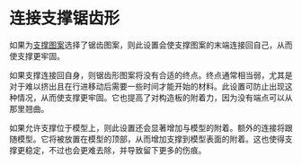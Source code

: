 连接支撑锯齿形
====
如果为[支撑图案](support_pattern.md)选择了锯齿图案，则此设置会使支撑图案的末端连接回自己，从而使支撑更牢固。

如果支撑连接回自身，则锯齿形图案将没有合适的终点。终点通常相当弱，尤其是对于难以挤出且在行进移动后需要一些时间才能开始的材料。此设置可防止出现这种情况，从而使支撑更牢固。它也提高了对构造板的附着力，因为没有端点可以从那里翘曲。

如果允许支撑位于模型上，则此设置还会显著增加与模型的附着。额外的连接将跟随模型。它将被放置在模型的顶部，从而增加支撑到模型表面的附着。这也使得支撑更稳定，不过也会更难去除，并导致留下更多的伤痕。
